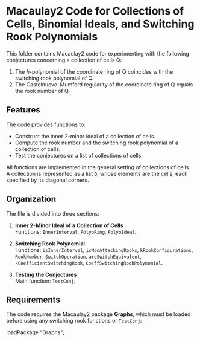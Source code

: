 # Macaulay2 Code for Collections of Cells, Binomial Ideals, and Switching Rook Polynomials

This folder contains Macaulay2 code for experimenting with the following conjectures concerning a collection of cells Q:

1. The $h$-polynomial of the coordinate ring of Q coincides with the switching rook polynomial of Q.
2. The Castelnuovo–Mumford regularity of the coordinate ring of Q equals the rook number of Q.

## Features

The code provides functions to:

- Construct the inner 2-minor ideal of a collection of cells.
- Compute the rook number and the switching rook polynomial of a collection of cells.
- Test the conjectures on a list of collections of cells.

All functions are implemented in the general setting of collections of cells.  
A collection is represented as a list `Q`, whose elements are the cells, each specified by its diagonal corners.  

## Organization

The file is divided into three sections:

1. **Inner 2-Minor Ideal of a Collection of Cells**  
   Functions: `InnerInterval`, `PolyoRing`, `PolyoIdeal`.

2. **Switching Rook Polynomial**  
   Functions: `isInnerInterval`, `isNonAttackingRooks`, `kRookConfigurations`,  
   `RookNumber`, `SwitchOperation`, `areSwitchEquivalent`,  
   `kCoefficientSwitchingRook`, `CoeffSwitchingRookPolynomial`.

3. **Testing the Conjectures**  
   Main function: `TestConj`.

## Requirements

The code requires the Macaulay2 package **Graphs**, which must be loaded before using any switching rook functions or `TestConj`:

loadPackage "Graphs";

